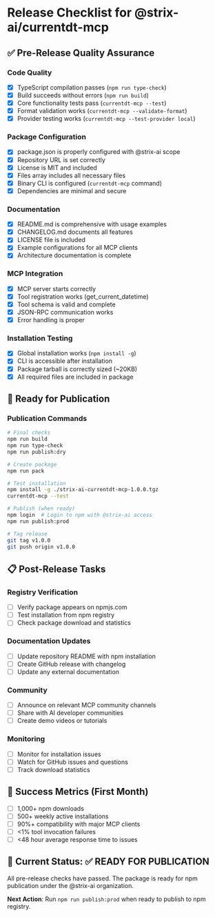 # Release Checklist for @strix-ai/currentdt-mcp

## ✅ Pre-Release Quality Assurance

### Code Quality
- [x] TypeScript compilation passes (`npm run type-check`)
- [x] Build succeeds without errors (`npm run build`)
- [x] Core functionality tests pass (`currentdt-mcp --test`)
- [x] Format validation works (`currentdt-mcp --validate-format`)
- [x] Provider testing works (`currentdt-mcp --test-provider local`)

### Package Configuration
- [x] package.json is properly configured with @strix-ai scope
- [x] Repository URL is set correctly
- [x] License is MIT and included
- [x] Files array includes all necessary files
- [x] Binary CLI is configured (`currentdt-mcp` command)
- [x] Dependencies are minimal and secure

### Documentation
- [x] README.md is comprehensive with usage examples
- [x] CHANGELOG.md documents all features
- [x] LICENSE file is included
- [x] Example configurations for all MCP clients
- [x] Architecture documentation is complete

### MCP Integration
- [x] MCP server starts correctly
- [x] Tool registration works (get_current_datetime)
- [x] Tool schema is valid and complete
- [x] JSON-RPC communication works
- [x] Error handling is proper

### Installation Testing
- [x] Global installation works (`npm install -g`)
- [x] CLI is accessible after installation
- [x] Package tarball is correctly sized (~20KB)
- [x] All required files are included in package

## 🚀 Ready for Publication

### Publication Commands
```bash
# Final checks
npm run build
npm run type-check
npm run publish:dry

# Create package
npm run pack

# Test installation
npm install -g ./strix-ai-currentdt-mcp-1.0.0.tgz
currentdt-mcp --test

# Publish (when ready)
npm login  # Login to npm with @strix-ai access
npm run publish:prod

# Tag release
git tag v1.0.0
git push origin v1.0.0
```

## 📋 Post-Release Tasks

### Registry Verification
- [ ] Verify package appears on npmjs.com
- [ ] Test installation from npm registry
- [ ] Check package download and statistics

### Documentation Updates
- [ ] Update repository README with npm installation
- [ ] Create GitHub release with changelog
- [ ] Update any external documentation

### Community
- [ ] Announce on relevant MCP community channels
- [ ] Share with AI developer communities
- [ ] Create demo videos or tutorials

### Monitoring
- [ ] Monitor for installation issues
- [ ] Watch for GitHub issues and questions
- [ ] Track download statistics

## 🎯 Success Metrics (First Month)

- [ ] 1,000+ npm downloads
- [ ] 500+ weekly active installations
- [ ] 90%+ compatibility with major MCP clients
- [ ] <1% tool invocation failures
- [ ] <48 hour average response time to issues

## 📝 Current Status: ✅ READY FOR PUBLICATION

All pre-release checks have passed. The package is ready for npm publication under the @strix-ai organization.

**Next Action**: Run `npm run publish:prod` when ready to publish to npm registry.